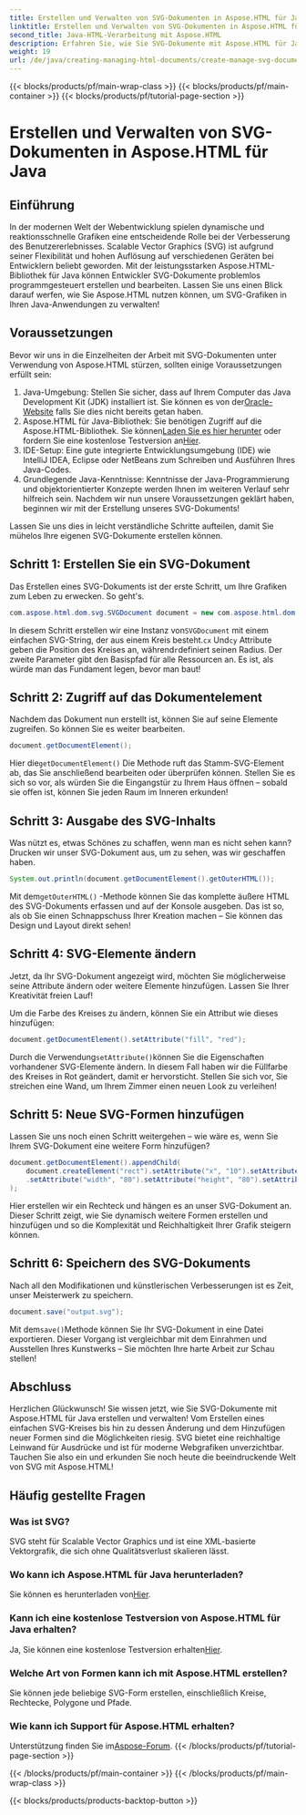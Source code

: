 ```yaml
---
title: Erstellen und Verwalten von SVG-Dokumenten in Aspose.HTML für Java
linktitle: Erstellen und Verwalten von SVG-Dokumenten in Aspose.HTML für Java
second_title: Java-HTML-Verarbeitung mit Aspose.HTML
description: Erfahren Sie, wie Sie SVG-Dokumente mit Aspose.HTML für Java erstellen und verwalten! Dieser umfassende Leitfaden deckt alles von der grundlegenden Erstellung bis zur erweiterten Bearbeitung ab.
weight: 19
url: /de/java/creating-managing-html-documents/create-manage-svg-documents/
---
```


{{< blocks/products/pf/main-wrap-class >}}
{{< blocks/products/pf/main-container >}}
{{< blocks/products/pf/tutorial-page-section >}}

# Erstellen und Verwalten von SVG-Dokumenten in Aspose.HTML für Java

## Einführung
In der modernen Welt der Webentwicklung spielen dynamische und reaktionsschnelle Grafiken eine entscheidende Rolle bei der Verbesserung des Benutzererlebnisses. Scalable Vector Graphics (SVG) ist aufgrund seiner Flexibilität und hohen Auflösung auf verschiedenen Geräten bei Entwicklern beliebt geworden. Mit der leistungsstarken Aspose.HTML-Bibliothek für Java können Entwickler SVG-Dokumente problemlos programmgesteuert erstellen und bearbeiten. Lassen Sie uns einen Blick darauf werfen, wie Sie Aspose.HTML nutzen können, um SVG-Grafiken in Ihren Java-Anwendungen zu verwalten!
## Voraussetzungen
Bevor wir uns in die Einzelheiten der Arbeit mit SVG-Dokumenten unter Verwendung von Aspose.HTML stürzen, sollten einige Voraussetzungen erfüllt sein:
1.  Java-Umgebung: Stellen Sie sicher, dass auf Ihrem Computer das Java Development Kit (JDK) installiert ist. Sie können es von der[Oracle-Website](https://www.oracle.com/java/technologies/javase-jdk11-downloads.html) falls Sie dies nicht bereits getan haben.
2.  Aspose.HTML für Java-Bibliothek: Sie benötigen Zugriff auf die Aspose.HTML-Bibliothek. Sie können[Laden Sie es hier herunter](https://releases.aspose.com/html/java/) oder fordern Sie eine kostenlose Testversion an[Hier](https://releases.aspose.com/).
3. IDE-Setup: Eine gute integrierte Entwicklungsumgebung (IDE) wie IntelliJ IDEA, Eclipse oder NetBeans zum Schreiben und Ausführen Ihres Java-Codes.
4. Grundlegende Java-Kenntnisse: Kenntnisse der Java-Programmierung und objektorientierter Konzepte werden Ihnen im weiteren Verlauf sehr hilfreich sein.
Nachdem wir nun unsere Voraussetzungen geklärt haben, beginnen wir mit der Erstellung unseres SVG-Dokuments!

Lassen Sie uns dies in leicht verständliche Schritte aufteilen, damit Sie mühelos Ihre eigenen SVG-Dokumente erstellen können.
## Schritt 1: Erstellen Sie ein SVG-Dokument
Das Erstellen eines SVG-Dokuments ist der erste Schritt, um Ihre Grafiken zum Leben zu erwecken. So geht's.

```java
com.aspose.html.dom.svg.SVGDocument document = new com.aspose.html.dom.svg.SVGDocument("<svg xmlns='http://www.w3.org/2000/svg'><circle cx='50' cy='50' r='40'/></svg>", ".");
```

 In diesem Schritt erstellen wir eine Instanz von`SVGDocument` mit einem einfachen SVG-String, der aus einem Kreis besteht.`cx` Und`cy` Attribute geben die Position des Kreises an, während`r`definiert seinen Radius. Der zweite Parameter gibt den Basispfad für alle Ressourcen an. Es ist, als würde man das Fundament legen, bevor man baut!
## Schritt 2: Zugriff auf das Dokumentelement
Nachdem das Dokument nun erstellt ist, können Sie auf seine Elemente zugreifen. So können Sie es weiter bearbeiten.

```java
document.getDocumentElement();
```

 Hier die`getDocumentElement()` Die Methode ruft das Stamm-SVG-Element ab, das Sie anschließend bearbeiten oder überprüfen können. Stellen Sie es sich so vor, als würden Sie die Eingangstür zu Ihrem Haus öffnen – sobald sie offen ist, können Sie jeden Raum im Inneren erkunden!
## Schritt 3: Ausgabe des SVG-Inhalts
Was nützt es, etwas Schönes zu schaffen, wenn man es nicht sehen kann? Drucken wir unser SVG-Dokument aus, um zu sehen, was wir geschaffen haben.

```java
System.out.println(document.getDocumentElement().getOuterHTML());
```

 Mit dem`getOuterHTML()` -Methode können Sie das komplette äußere HTML des SVG-Dokuments erfassen und auf der Konsole ausgeben. Das ist so, als ob Sie einen Schnappschuss Ihrer Kreation machen – Sie können das Design und Layout direkt sehen!
## Schritt 4: SVG-Elemente ändern
Jetzt, da Ihr SVG-Dokument angezeigt wird, möchten Sie möglicherweise seine Attribute ändern oder weitere Elemente hinzufügen. Lassen Sie Ihrer Kreativität freien Lauf!

Um die Farbe des Kreises zu ändern, können Sie ein Attribut wie dieses hinzufügen:
```java
document.getDocumentElement().setAttribute("fill", "red");
```

 Durch die Verwendung`setAttribute()`können Sie die Eigenschaften vorhandener SVG-Elemente ändern. In diesem Fall haben wir die Füllfarbe des Kreises in Rot geändert, damit er hervorsticht. Stellen Sie sich vor, Sie streichen eine Wand, um Ihrem Zimmer einen neuen Look zu verleihen!
## Schritt 5: Neue SVG-Formen hinzufügen
Lassen Sie uns noch einen Schritt weitergehen – wie wäre es, wenn Sie Ihrem SVG-Dokument eine weitere Form hinzufügen? 

```java
document.getDocumentElement().appendChild(
    document.createElement("rect").setAttribute("x", "10").setAttribute("y", "10")
    .setAttribute("width", "80").setAttribute("height", "80").setAttribute("fill", "blue")
);
```

Hier erstellen wir ein Rechteck und hängen es an unser SVG-Dokument an. Dieser Schritt zeigt, wie Sie dynamisch weitere Formen erstellen und hinzufügen und so die Komplexität und Reichhaltigkeit Ihrer Grafik steigern können.
## Schritt 6: Speichern des SVG-Dokuments
Nach all den Modifikationen und künstlerischen Verbesserungen ist es Zeit, unser Meisterwerk zu speichern.

```java
document.save("output.svg");
```

 Mit dem`save()`Methode können Sie Ihr SVG-Dokument in eine Datei exportieren. Dieser Vorgang ist vergleichbar mit dem Einrahmen und Ausstellen Ihres Kunstwerks – Sie möchten Ihre harte Arbeit zur Schau stellen!
## Abschluss
Herzlichen Glückwunsch! Sie wissen jetzt, wie Sie SVG-Dokumente mit Aspose.HTML für Java erstellen und verwalten! Vom Erstellen eines einfachen SVG-Kreises bis hin zu dessen Änderung und dem Hinzufügen neuer Formen sind die Möglichkeiten riesig. SVG bietet eine reichhaltige Leinwand für Ausdrücke und ist für moderne Webgrafiken unverzichtbar. Tauchen Sie also ein und erkunden Sie noch heute die beeindruckende Welt von SVG mit Aspose.HTML!
## Häufig gestellte Fragen
### Was ist SVG?
SVG steht für Scalable Vector Graphics und ist eine XML-basierte Vektorgrafik, die sich ohne Qualitätsverlust skalieren lässt.
### Wo kann ich Aspose.HTML für Java herunterladen?
 Sie können es herunterladen von[Hier](https://releases.aspose.com/html/java/).
### Kann ich eine kostenlose Testversion von Aspose.HTML für Java erhalten?
 Ja, Sie können eine kostenlose Testversion erhalten[Hier](https://releases.aspose.com/).
### Welche Art von Formen kann ich mit Aspose.HTML erstellen?
Sie können jede beliebige SVG-Form erstellen, einschließlich Kreise, Rechtecke, Polygone und Pfade.
### Wie kann ich Support für Aspose.HTML erhalten?
Unterstützung finden Sie im[Aspose-Forum](https://forum.aspose.com/c/html/29).
{{< /blocks/products/pf/tutorial-page-section >}}

{{< /blocks/products/pf/main-container >}}
{{< /blocks/products/pf/main-wrap-class >}}

{{< blocks/products/products-backtop-button >}}
